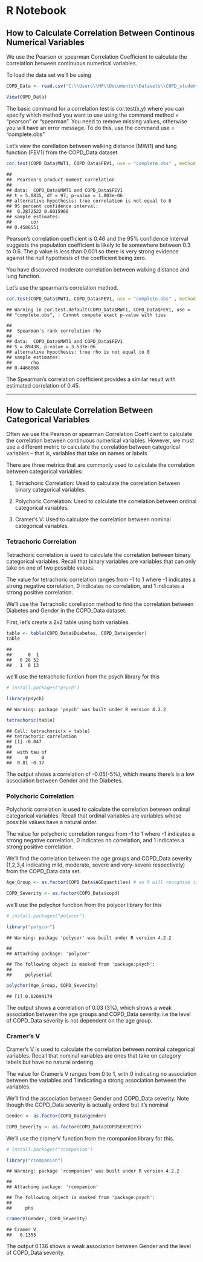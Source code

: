 R Notebook
================

## How to Calculate Correlation Between Continous Numerical Variables

We use the Pearson or spearman Correlation Coefficient to calculate the
correlation between continuous numerical variables.

To load the data set we’ll be using

``` r
COPD_Data <- read.csv("C:\\Users\\HP\\Documents\\Datasets\\COPD_student_dataset.csv") # used \\ instead of \ due to an error

View(COPD_Data)
```

The basic command for a correlation test is cor.test(x,y) where you can
specify which method you want to use using the command method =
“pearson” or “spearman”. You need to remove missing values, otherwise
you will have an error message. To do this,  use the command use =
“complete.obs”

Let’s view the corellation between walking distance (MWt1) and lung
function (FEV1) from the COPD_Data dataset

``` r
cor.test(COPD_Data$MWT1, COPD_Data$FEV1, use = "complete.obs" , method = "pearson")
```

    ## 
    ##  Pearson's product-moment correlation
    ## 
    ## data:  COPD_Data$MWT1 and COPD_Data$FEV1
    ## t = 5.0835, df = 97, p-value = 1.803e-06
    ## alternative hypothesis: true correlation is not equal to 0
    ## 95 percent confidence interval:
    ##  0.2872522 0.6015960
    ## sample estimates:
    ##       cor 
    ## 0.4586551

Pearson’s correlation coefficient is 0.46 and the 95% confidence
interval suggests the population coefficient is likely to lie somewhere
between 0.3 to 0.6. The p value is less than 0.001 so there is very
strong evidence against the null hypothesis of the coefficient being
zero.

You have discovered moderate correlation between walking distance and
lung function.

Let’s use the spearman’s correlation method.

``` r
cor.test(COPD_Data$MWT1, COPD_Data$FEV1, use = "complete.obs" , method = "spearman")
```

    ## Warning in cor.test.default(COPD_Data$MWT1, COPD_Data$FEV1, use =
    ## "complete.obs", : Cannot compute exact p-value with ties

    ## 
    ##  Spearman's rank correlation rho
    ## 
    ## data:  COPD_Data$MWT1 and COPD_Data$FEV1
    ## S = 89438, p-value = 3.537e-06
    ## alternative hypothesis: true rho is not equal to 0
    ## sample estimates:
    ##       rho 
    ## 0.4468868

The Spearman’s correlation coefficient provides a similar result with
estimated correlation of 0.45.

------------------------------------------------------------------------

## How to Calculate Correlation Between Categorical Variables

Often we use the Pearson or spearman Correlation Coefficient to
calculate the correlation between continuous numerical variables.
However, we must use a different metric to calculate the correlation
between categorical variables – that is, variables that take on names or
labels

There are three metrics that are commonly used to calculate the
correlation between categorical variables:

1.  Tetrachoric Correlation: Used to calculate the correlation between
    binary categorical variables.

2.  Polychoric Correlation: Used to calculate the correlation between
    ordinal categorical variables.

3.  Cramer’s V: Used to calculate the correlation between nominal
    categorical variables.

### Tetrachoric Correlation

Tetrachoric correlation is used to calculate the correlation between
binary categorical variables. Recall that binary variables are variables
that can only take on one of two possible values.

The value for tetrachoric correlation ranges from -1 to 1 where -1
indicates a strong negative correlation, 0 indicates no correlation, and
1 indicates a strong positive correlation.

We’ll use the Tetracholic corellation method to find the correlation
between Diabetes and Gender in the COPD_Data dataset.

First, let’s create a 2x2 table using both variables.

``` r
table <- table(COPD_Data$Diabetes, COPD_Data$gender)
table
```

    ##    
    ##      0  1
    ##   0 28 52
    ##   1  8 13

we’ll use the tetracholic funtion from the psych library for this

``` r
# install.packages("psych")

library(psych)
```

    ## Warning: package 'psych' was built under R version 4.2.2

``` r
tetrachoric(table)
```

    ## Call: tetrachoric(x = table)
    ## tetrachoric correlation 
    ## [1] -0.047
    ## 
    ##  with tau of 
    ##     0     0 
    ##  0.81 -0.37

The output shows a correlation of -0.05(-5%), which means there’s is a
low association between Gender and the Diabetes.

### Polychoric Correlation

Polychoric correlation is used to calculate the correlation between
ordinal categorical variables. Recall that ordinal variables are
variables whose possible values have a natural order.

The value for polychoric correlation ranges from -1 to 1 where -1
indicates a strong negative correlation, 0 indicates no correlation, and
1 indicates a strong positive correlation.

We’ll find the correlation between the age groups and COPD_Data severity
(1,2,3,4 indicating mild, moderate, severe and very-severe respectively)
from the COPD_Data data set.

``` r
Age_Group <- as.factor(COPD_Data$AGEquartiles) # so R will recognise it as a categorical variable/factor.

COPD_Severity <- as.factor(COPD_Data$copd)
```

we’ll use the polychor function from the polycor library for this

``` r
# install.packages("polycor")

library("polycor")
```

    ## Warning: package 'polycor' was built under R version 4.2.2

    ## 
    ## Attaching package: 'polycor'

    ## The following object is masked from 'package:psych':
    ## 
    ##     polyserial

``` r
polychor(Age_Group, COPD_Severity)
```

    ## [1] 0.02694179

The output shows a correlation of 0.03 (3%), which shows a weak
association between the age groups and COPD_Data severity. i.e the level
of COPD_Data severity is not dependent on the age group.

### Cramer’s V

Cramer’s V is used to calculate the correlation between nominal
categorical variables. Recall that nominal variables are ones that take
on category labels but have no natural ordering.

The value for Cramer’s V ranges from 0 to 1, with 0 indicating no
association between the variables and 1 indicating a strong association
between the variables.

We’ll find the association between Gender and COPD_Data severity. Note
though the COPD_Data severity is actually orderd but it’s nominal

``` r
Gender <- as.factor(COPD_Data$gender)

COPD_Severity <- as.factor(COPD_Data$COPDSEVERITY)
```

We’ll use the cramerV function from the rcompanion library for this.

``` r
# install.packages("rcompanion")

library("rcompanion")
```

    ## Warning: package 'rcompanion' was built under R version 4.2.2

    ## 
    ## Attaching package: 'rcompanion'

    ## The following object is masked from 'package:psych':
    ## 
    ##     phi

``` r
cramerV(Gender, COPD_Severity)
```

    ## Cramer V 
    ##   0.1355

The output 0.136 shows a weak association between Gender and the level
of COPD_Data severity.
